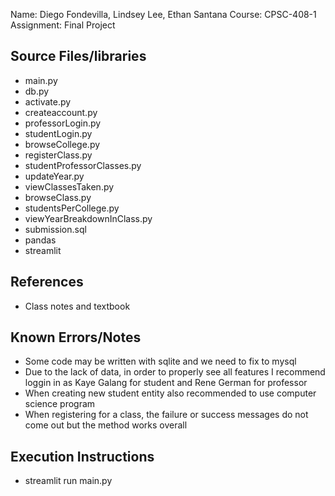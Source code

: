 Name: Diego Fondevilla, Lindsey Lee, Ethan Santana
Course: CPSC-408-1
Assignment: Final Project

## Source Files/libraries

* main.py
* db.py
* activate.py
* createaccount.py
* professorLogin.py
* studentLogin.py
* browseCollege.py
* registerClass.py
* studentProfessorClasses.py
* updateYear.py
* viewClassesTaken.py
* browseClass.py
* studentsPerCollege.py
* viewYearBreakdownInClass.py
* submission.sql
* pandas
* streamlit

## References

* Class notes and textbook

## Known Errors/Notes

* Some code may be written with sqlite and we need to fix to mysql
* Due to the lack of data, in order to properly see all features I recommend loggin in as Kaye Galang for student and Rene German for professor
* When creating new student entity also recommended to use computer science program
* When registering for a class, the failure or success messages do not come out but the method works overall

## Execution Instructions

* streamlit run main.py
